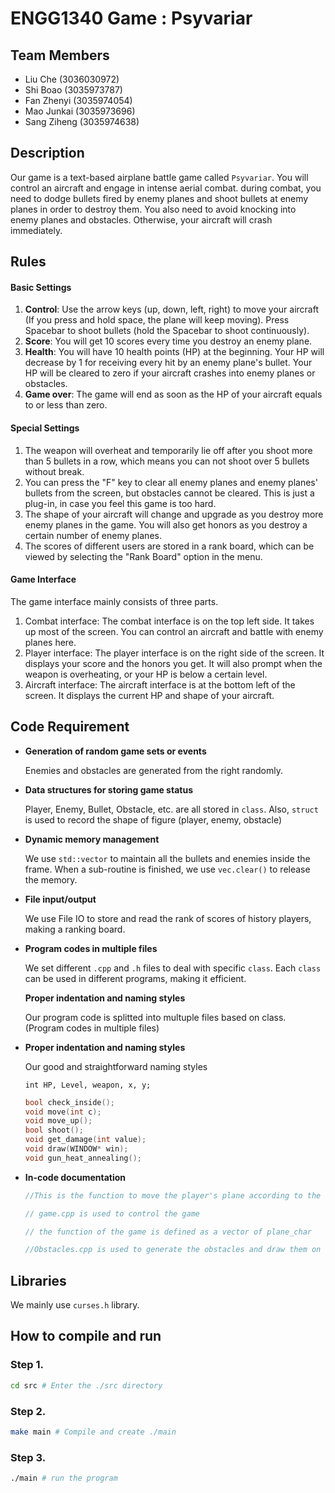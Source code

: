 # ENGG1340 Game : Psyvariar
## Team Members
* Liu Che (3036030972)
* Shi Boao (3035973787)
* Fan Zhenyi (3035974054)
* Mao Junkai (3035973696)
* Sang Ziheng (3035974638)

## Description

Our game is a text-based airplane battle game called `Psyvariar`. You will control an aircraft and engage in intense aerial combat. during combat, you need to dodge bullets fired by enemy planes and shoot bullets at enemy planes in order to destroy them. You also need to avoid knocking into enemy planes and obstacles. Otherwise, your aircraft will crash immediately. 

## Rules

#### Basic Settings

1. **Control**: Use the arrow keys (up, down, left, right) to move your aircraft (If you press and hold space, the plane will keep moving). Press Spacebar to shoot bullets (hold the Spacebar to shoot continuously). 
2. **Score**: You will get 10 scores every time you destroy an enemy plane.
3. **Health**: You will have 10 health points (HP) at the beginning. Your HP will decrease by 1 for receiving every hit by an enemy plane's bullet. Your HP will be cleared to zero if your aircraft crashes into enemy planes or obstacles.
4. **Game over**: The game will end as soon as the HP of your aircraft equals to or less than zero.

#### Special Settings

1. The weapon will overheat and temporarily lie off after you shoot more than 5 bullets in a row, which means you can not shoot over 5 bullets without break.
2. You can press the "F" key to clear all enemy planes and enemy planes' bullets from the screen, but obstacles cannot be cleared. This is just a plug-in, in case you feel this game is too hard.
3. The shape of your aircraft will change and upgrade as you destroy more enemy planes in the game. You will also get honors as you destroy a certain number of enemy planes.
4. The scores of different users are stored in a rank board, which can be viewed by selecting the "Rank Board" option in the menu. 

#### Game Interface

The game interface mainly consists of three parts.

1. Combat interface: The combat interface is on the top left side. It takes up most of the screen. You can control an aircraft and battle with enemy planes here.
2. Player interface: The player interface is on the right side of the screen. It displays your score and the honors you get. It will also prompt when the weapon is overheating, or your HP is below a certain level. 
3. Aircraft interface: The aircraft interface is at the bottom left of the screen. It displays the current HP and shape of your aircraft. 

## Code Requirement

* **Generation of random game sets or events**

  Enemies and obstacles are generated from the right randomly.

* **Data structures for storing game status**

  Player, Enemy, Bullet, Obstacle, etc. are all stored in `class`. Also, `struct` is used to record the shape of figure (player, enemy, obstacle)

* **Dynamic memory management**

  We use `std::vector` to maintain all the bullets and enemies inside the frame. When a sub-routine is finished, we use `vec.clear()` to release the memory. 

* **File input/output** 

  We use File IO to store and read the rank of scores of history players, making a ranking board.

* **Program codes in multiple files**

  We set different `.cpp` and `.h` files to deal with specific `class`. Each `class` can be used in different programs, making it efficient.

  **Proper indentation and naming styles**

  Our program code is splitted into multuple files based on class. (Program codes in multiple files)

* **Proper indentation and naming styles**

  Our good and straightforward naming styles

  `int HP, Level, weapon, x, y;`

  ```c++
  bool check_inside();
  void move(int c);
  void move_up();
  bool shoot();
  void get_damage(int value);
  void draw(WINDOW* win);
  void gun_heat_annealing();
  ```

* **In-code documentation**

  ```c++
  //This is the function to move the player's plane according to the input
  
  // game.cpp is used to control the game
  
  // the function of the game is defined as a vector of plane_char
  
  //Obstacles.cpp is used to generate the obstacles and draw them on the screen
  ```

## Libraries

We mainly use `curses.h` library.

## How to compile and run
### Step 1.
```bash
cd src # Enter the ./src directory
```
### Step 2.
```bash
make main # Compile and create ./main
```
### Step 3.
```bash
./main # run the program
```
